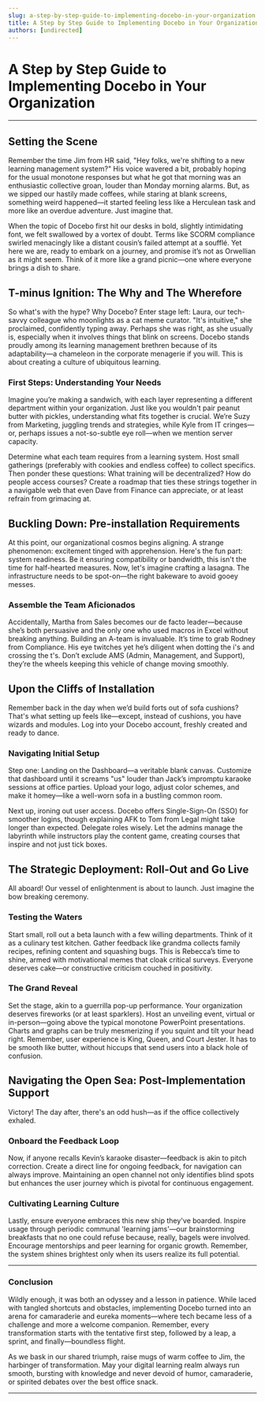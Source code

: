 ```yaml
---
slug: a-step-by-step-guide-to-implementing-docebo-in-your-organization
title: A Step by Step Guide to Implementing Docebo in Your Organization
authors: [undirected]
---
```



# A Step by Step Guide to Implementing Docebo in Your Organization

---

## Setting the Scene

Remember the time Jim from HR said, "Hey folks, we're shifting to a new learning management system?" His voice wavered a bit, probably hoping for the usual monotone responses but what he got that morning was an enthusiastic collective groan, louder than Monday morning alarms. But, as we sipped our hastily made coffees, while staring at blank screens, something weird happened—it started feeling less like a Herculean task and more like an overdue adventure. Just imagine that.

When the topic of Docebo first hit our desks in bold, slightly intimidating font, we felt swallowed by a vortex of doubt. Terms like SCORM compliance swirled menacingly like a distant cousin’s failed attempt at a soufflé. Yet here we are, ready to embark on a journey, and promise it’s not as Orwellian as it might seem. Think of it more like a grand picnic—one where everyone brings a dish to share.

## T-minus Ignition: The Why and The Wherefore

So what's with the hype? Why Docebo? Enter stage left: Laura, our tech-savvy colleague who moonlights as a cat meme curator. "It's intuitive," she proclaimed, confidently typing away. Perhaps she was right, as she usually is, especially when it involves things that blink on screens. Docebo stands proudly among its learning management brethren because of its adaptability—a chameleon in the corporate menagerie if you will. This is about creating a culture of ubiquitous learning.

### First Steps: Understanding Your Needs

Imagine you’re making a sandwich, with each layer representing a different department within your organization. Just like you wouldn't pair peanut butter with pickles, understanding what fits together is crucial. We’re Suzy from Marketing, juggling trends and strategies, while Kyle from IT cringes—or, perhaps issues a not-so-subtle eye roll—when we mention server capacity.

Determine what each team requires from a learning system. Host small gatherings (preferably with cookies and endless coffee) to collect specifics. Then ponder these questions: What training will be decentralized? How do people access courses? Create a roadmap that ties these strings together in a navigable web that even Dave from Finance can appreciate, or at least refrain from grimacing at.

## Buckling Down: Pre-installation Requirements

At this point, our organizational cosmos begins aligning. A strange phenomenon: excitement tinged with apprehension. Here's the fun part: system readiness. Be it ensuring compatibility or bandwidth, this isn't the time for half-hearted measures. Now, let's imagine crafting a lasagna. The infrastructure needs to be spot-on—the right bakeware to avoid gooey messes.

### Assemble the Team Aficionados

Accidentally, Martha from Sales becomes our de facto leader—because she’s both persuasive and the only one who used macros in Excel without breaking anything. Building an A-team is invaluable. It’s time to grab Rodney from Compliance. His eye twitches yet he’s diligent when dotting the i's and crossing the t's. Don’t exclude AMS (Admin, Management, and Support), they’re the wheels keeping this vehicle of change moving smoothly.

## Upon the Cliffs of Installation

Remember back in the day when we’d build forts out of sofa cushions? That's what setting up feels like—except, instead of cushions, you have wizards and modules. Log into your Docebo account, freshly created and ready to dance.

### Navigating Initial Setup

Step one: Landing on the Dashboard—a veritable blank canvas. Customize that dashboard until it screams "us" louder than Jack’s impromptu karaoke sessions at office parties. Upload your logo, adjust color schemes, and make it homey—like a well-worn sofa in a bustling common room.

Next up, ironing out user access. Docebo offers Single-Sign-On (SSO) for smoother logins, though explaining AFK to Tom from Legal might take longer than expected. Delegate roles wisely. Let the admins manage the labyrinth while instructors play the content game, creating courses that inspire and not just tick boxes.

## The Strategic Deployment: Roll-Out and Go Live

All aboard! Our vessel of enlightenment is about to launch. Just imagine the bow breaking ceremony.

### Testing the Waters

Start small, roll out a beta launch with a few willing departments. Think of it as a culinary test kitchen. Gather feedback like grandma collects family recipes, refining content and squashing bugs. This is Rebecca’s time to shine, armed with motivational memes that cloak critical surveys. Everyone deserves cake—or constructive criticism couched in positivity.

### The Grand Reveal

Set the stage, akin to a guerrilla pop-up performance. Your organization deserves fireworks (or at least sparklers). Host an unveiling event, virtual or in-person—going above the typical monotone PowerPoint presentations. Charts and graphs can be truly mesmerizing if you squint and tilt your head right. Remember, user experience is King, Queen, and Court Jester. It has to be smooth like butter, without hiccups that send users into a black hole of confusion.

## Navigating the Open Sea: Post-Implementation Support

Victory! The day after, there's an odd hush—as if the office collectively exhaled. 

### Onboard the Feedback Loop

Now, if anyone recalls Kevin’s karaoke disaster—feedback is akin to pitch correction. Create a direct line for ongoing feedback, for navigation can always improve. Maintaining an open channel not only identifies blind spots but enhances the user journey which is pivotal for continuous engagement.

### Cultivating Learning Culture

Lastly, ensure everyone embraces this new ship they've boarded. Inspire usage through periodic communal 'learning jams'—our brainstorming breakfasts that no one could refuse because, really, bagels were involved. Encourage mentorships and peer learning for organic growth. Remember, the system shines brightest only when its users realize its full potential.

---

### Conclusion

Wildly enough, it was both an odyssey and a lesson in patience. While laced with tangled shortcuts and obstacles, implementing Docebo turned into an arena for camaraderie and eureka moments—where tech became less of a challenge and more a welcome companion. Remember, every transformation starts with the tentative first step, followed by a leap, a sprint, and finally—boundless flight.  

As we bask in our shared triumph, raise mugs of warm coffee to Jim, the harbinger of transformation. May your digital learning realm always run smooth, bursting with knowledge and never devoid of humor, camaraderie, or spirited debates over the best office snack.

---

